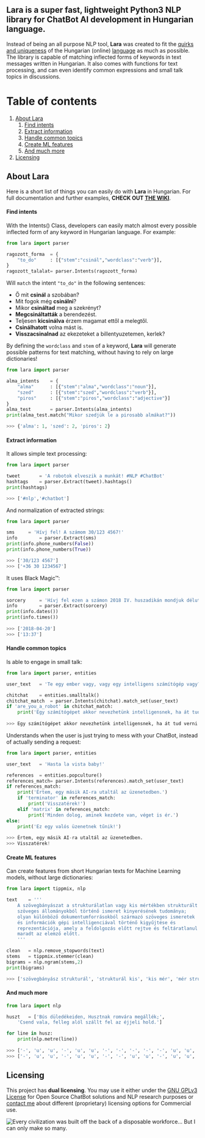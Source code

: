 ## **Lara** is a super fast, lightweight Python3 NLP library for ChatBot AI development in Hungarian language. 

Instead of being an all purpose NLP tool, **Lara** was created to fit the [quirks and uniqueness](https://en.wikipedia.org/wiki/Agglutinative_language) of the Hungarian (online) [language](https://en.wikipedia.org/wiki/Hungarian_language) as much as possible. The library is capable of matching inflected forms of keywords in text messages written in Hungarian. It also comes with functions for text processing, and can even identify common expressions and small talk topics in discussions.

# Table of contents

1. [About Lara](#about-lara)
	1. [Find intents](#find-intents)
	2. [Extract information](#extract-information)
	3. [Handle common topics](#handle-common-topics)
	4. [Create ML features](#create-ml-features)
	5. [And much more](#and-much-more)
2. [Licensing](#licensing)

## About Lara

Here is a short list of things you can easily do with **Lara** in Hungarian. For full documentation and further examples, **CHECK OUT [THE WIKI](https://github.com/sedthh/lara-hungarian-nlp/wiki)**.

#### Find intents

With the Intents() Class, developers can easily match almost every possible inflected form of any keyword in Hungarian language. For example:

```python
from lara import parser

ragozott_forma	= {
	"to_do"		: [{"stem":"csinál","wordclass":"verb"}],
}
ragozott_talalat= parser.Intents(ragozott_forma)
```

Will `match` the intent `"to_do"` in the following sentences:
- Ő mit **csinál** a szobában?
- Mit fogok még **csinálni**?
- Mikor **csináltad** meg a szekrényt?
- **Megcsináltatták** a berendezést.
- Teljesen **kicsinálva** érzem magamat ettől a melegtől.
- **Csinálhatott** volna mást is.
- **Visszacsinalnad** az ekezeteket a billentyuzetemen, kerlek?

By defining the `wordclass` and `stem` of a keyword, **Lara** will generate possible patterns for text matching, without having to rely on large dictionaries!

```python
from lara import parser

alma_intents	= {
	"alma"		: [{"stem":"alma","wordclass":"noun"}],
	"szed"		: [{"stem":"szed","wordclass":"verb"}],
	"piros"		: [{"stem":"piros","wordclass":"adjective"}]
}
alma_test		= parser.Intents(alma_intents)
print(alma_test.match("Mikor szedjük le a pirosabb almákat?"))

>>> {'alma': 1, 'szed': 2, 'piros': 2}
```

#### Extract information

It allows simple text processing:

```python
from lara import parser

tweet		= 'A robotok elveszik a munkát! #NLP #ChatBot'
hashtags	= parser.Extract(tweet).hashtags()
print(hashtags)

>>> ['#nlp','#chatbot']
```

And normalization of extracted strings:

```python
from lara import parser

sms		= 'Hívj fel! A számom 30/123 4567!'
info		= parser.Extract(sms)
print(info.phone_numbers(False))
print(info.phone_numbers(True))

>>> ['30/123 4567']
>>> ['+36 30 1234567']
```

It uses Black Magic™:

```python
from lara import parser

sorcery		= 'Hívj fel ezen a számon 2018 IV. huszadikán mondjuk délután nyolc perccel háromnegyed kettő előtt!'
info		= parser.Extract(sorcery)
print(info.dates())
print(info.times())
	
>>> ['2018-04-20']
>>> ['13:37']
```


#### Handle common topics

Is able to engage in small talk:

```python
from lara import parser, entities

user_text	= 'Te egy ember vagy, vagy egy intelligens számítógép vagy?'

chitchat	= entities.smalltalk()
chitchat_match	= parser.Intents(chitchat).match_set(user_text)
if 'are_you_a_robot' in chitchat_match:
	print('Egy számítógépet akkor nevezhetünk intelligensnek, ha át tud verni egy embert, hogy őt is embernek higgye.')
		
>>> Egy számítógépet akkor nevezhetünk intelligensnek, ha át tud verni egy embert, hogy őt is embernek higgye.
```

Understands when the user is just trying to mess with your ChatBot, instead of actually sending a request:

```python
from lara import parser, entities

user_text	= 'Hasta la vista baby!'

references	= entities.popculture()
references_match= parser.Intents(references).match_set(user_text)
if references_match:
	print('Értem, egy másik AI-ra utaltál az üzenetedben.')
	if 'terminator' in references_match:
		print('Visszatérek!')
	elif 'matrix' in references_match:
		print('Minden dolog, aminek kezdete van, véget is ér.')
else:
	print('Ez egy valós üzenetnek tűnik!')
		
>>> Értem, egy másik AI-ra utaltál az üzenetedben.
>>> Visszatérek!
```

#### Create ML features

Can create features from short Hungarian texts for Machine Learning models, without large dictionaries:

```python
from lara import tippmix, nlp

text 	= '''
	A szövegbányászat a strukturálatlan vagy kis mértékben strukturált 
	szöveges állományokból történő ismeret kinyerésének tudománya; 
	olyan különböző dokumentumforrásokból származó szöveges ismeretek
	és információk gépi intelligenciával történő kigyűjtése és 
	reprezentációja, amely a feldolgozás előtt rejtve és feltáratlanul 
	maradt az elemző előtt. 
	'''

clean	= nlp.remove_stopwords(text)
stems	= tippmix.stemmer(clean)
bigrams = nlp.ngram(stems,2)
print(bigrams)

>>> ['szövegbányász strukturál', 'strukturál kis', 'kis mér', 'mér strukturál', 'strukturál szöveg', 'szöveg állományok', ... 'mar elemz']

```

#### And much more

```python
from lara import nlp

huszt	= ['Bús düledékeiden, Husztnak romvára megállék;',
	'Csend vala, felleg alól szállt fel az éjjeli hold.']

for line in husz:
	print(nlp.metre(line))
	
>>> ['-', 'u', 'u', '-', 'u', 'u', '-', '-', '-', '-', '-', 'u', 'u', '-', '-']
>>> ['-', 'u', 'u', '-', 'u', 'u', '-', '-', 'u', 'u', '-', 'u', 'u', '-']
```

## Licensing

This project has **dual licensing**. You may use it either under the [GNU GPLv3 License](LICENSE.md) for Open Source ChatBot solutions and NLP research purposes or [contact me](https://github.com/sedthh) about different (proprietary) licensing options for Commercial use. 

![Every civilization was built off the back of a disposable workforce... But I can only make so many.](https://github.com/sedthh/lara-hungarian-nlp/blob/master/bladerunner.gif)

